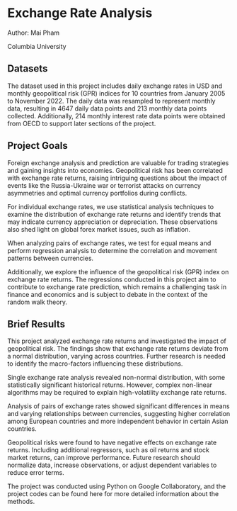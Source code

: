 # Exchange Rate Analysis
Author: Mai Pham

Columbia University

## Datasets
The dataset used in this project includes daily exchange rates in USD and monthly geopolitical risk (GPR) indices for 10 countries from January 2005 to November 2022. The daily data was resampled to represent monthly data, resulting in 4647 daily data points and 213 monthly data points collected. Additionally, 214 monthly interest rate data points were obtained from OECD to support later sections of the project.

## Project Goals
Foreign exchange analysis and prediction are valuable for trading strategies and gaining insights into economies. Geopolitical risk has been correlated with exchange rate returns, raising intriguing questions about the impact of events like the Russia-Ukraine war or terrorist attacks on currency asymmetries and optimal currency portfolios during conflicts.

For individual exchange rates, we use statistical analysis techniques to examine the distribution of exchange rate returns and identify trends that may indicate currency appreciation or depreciation. These observations also shed light on global forex market issues, such as inflation.

When analyzing pairs of exchange rates, we test for equal means and perform regression analysis to determine the correlation and movement patterns between currencies.

Additionally, we explore the influence of the geopolitical risk (GPR) index on exchange rate returns. The regressions conducted in this project aim to contribute to exchange rate prediction, which remains a challenging task in finance and economics and is subject to debate in the context of the random walk theory.

## Brief Results
This project analyzed exchange rate returns and investigated the impact of geopolitical risk. The findings show that exchange rate returns deviate from a normal distribution, varying across countries. Further research is needed to identify the macro-factors influencing these distributions.

Single exchange rate analysis revealed non-normal distribution, with some statistically significant historical returns. However, complex non-linear algorithms may be required to explain high-volatility exchange rate returns.

Analysis of pairs of exchange rates showed significant differences in means and varying relationships between currencies, suggesting higher correlation among European countries and more independent behavior in certain Asian countries.

Geopolitical risks were found to have negative effects on exchange rate returns. Including additional regressors, such as oil returns and stock market returns, can improve performance. Future research should normalize data, increase observations, or adjust dependent variables to reduce error terms.

The project was conducted using Python on Google Collaboratory, and the project codes can be found here for more detailed information about the methods.